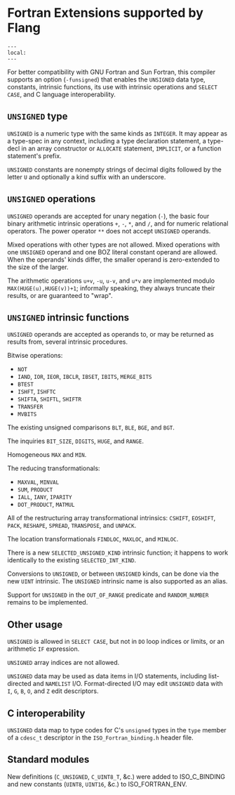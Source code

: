<!--===- docs/Unsigned.md 
  
   Part of the LLVM Project, under the Apache License v2.0 with LLVM Exceptions.
   See https://llvm.org/LICENSE.txt for license information.
   SPDX-License-Identifier: Apache-2.0 WITH LLVM-exception
  
-->

# Fortran Extensions supported by Flang

```{contents}
---
local:
---
```

For better compatibility with GNU Fortran and Sun Fortran,
this compiler supports an option (`-funsigned`) that enables
the `UNSIGNED` data type, constants, intrinsic functions,
its use with intrinsic operations and `SELECT CASE`, and C
language interoperability.

## `UNSIGNED` type

`UNSIGNED` is a numeric type with the same kinds as `INTEGER`.
It may appear as a type-spec in any context, including
a type declaration statement, a type-decl in an array
constructor or `ALLOCATE` statement, `IMPLICIT`, or a
function statement's prefix.

`UNSIGNED` constants are nonempty strings of decimal digits
followed by the letter `U` and optionally a kind suffix with
an underscore.

## `UNSIGNED` operations

`UNSIGNED` operands are accepted for unary negation (`-`),
the basic four binary arithmetic intrinsic operations `+`, `-`, `*`, and `/`,
and for numeric relational operators.
The power operator `**` does not accept `UNSIGNED` operands.

Mixed operations with other types are not allowed.
Mixed operations with one `UNSIGNED` operand and one BOZ literal
constant operand are allowed.
When the operands' kinds differ, the smaller operand is zero-extended
to the size of the larger.

The arithmetic operations `u+v`, `-u`, `u-v`, and `u*v` are implemented
modulo `MAX(HUGE(u),HUGE(v))+1`;
informally speaking, they always truncate their results, or are
guaranteed to "wrap".

## `UNSIGNED` intrinsic functions

`UNSIGNED` operands are accepted as operands to,
or may be returned as results from,
several intrinsic procedures.

Bitwise operations:
* `NOT`
* `IAND`, `IOR`, `IEOR`, `IBCLR`, `IBSET`, `IBITS`, `MERGE_BITS`
* `BTEST`
* `ISHFT`, `ISHFTC`
* `SHIFTA`, `SHIFTL`, `SHIFTR`
* `TRANSFER`
* `MVBITS`

The existing unsigned comparisons `BLT`, `BLE`, `BGE`, and `BGT`.

The inquiries `BIT_SIZE`, `DIGITS`, `HUGE`, and `RANGE`.

Homogeneous `MAX` and `MIN`.

The reducing transformationals:
* `MAXVAL`, `MINVAL`
* `SUM`, `PRODUCT`
* `IALL`, `IANY`, `IPARITY`
* `DOT_PRODUCT`, `MATMUL`

All of the restructuring array transformational intrinsics: `CSHIFT`, `EOSHIFT`,
  `PACK`, `RESHAPE`, `SPREAD`, `TRANSPOSE`, and `UNPACK`.

The location transformationals `FINDLOC`, `MAXLOC`, and `MINLOC`.

There is a new `SELECTED_UNSIGNED_KIND` intrinsic function; it happens
to work identically to the existing `SELECTED_INT_KIND`.

Conversions to `UNSIGNED`, or between `UNSIGNED` kinds, can be done
via the new `UINT` intrinsic.  The `UNSIGNED` intrinsic name is also
supported as an alias.

Support for `UNSIGNED` in the `OUT_OF_RANGE` predicate and `RANDOM_NUMBER`
remains to be implemented.

## Other usage

`UNSIGNED` is allowed in `SELECT CASE`, but not in `DO` loop indices or
limits, or an arithmetic `IF` expression.

`UNSIGNED` array indices are not allowed.

`UNSIGNED` data may be used as data items in I/O statements, including
list-directed and `NAMELIST` I/O.
Format-directed I/O may edit `UNSIGNED` data with `I`, `G`, `B`, `O`, and `Z`
edit descriptors.

## C interoperability

`UNSIGNED` data map to type codes for C's `unsigned` types in the
`type` member of a `cdesc_t` descriptor in the `ISO_Fortran_binding.h`
header file.

## Standard modules

New definitions (`C_UNSIGNED`, `C_UINT8_T`, &c.) were added to ISO_C_BINDING
and new constants (`UINT8`, `UINT16`, &c.) to ISO_FORTRAN_ENV.
